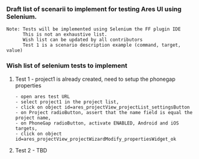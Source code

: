 
### Draft list of scenarii to implement for testing Ares UI using Selenium.


	Note: Tests will be implemented using Selenium the FF plugin IDE
		  This is not an exhaustive list.
		  Wish list can be updated by all contributors
		  Test 1 is a scenario description example (command, target, value)
	
		
### Wish list of selenium tests to implement

1. 	Test 1 -  project1 is already created, need to setup the phonegap properties 

		- open ares test URL
		- select project1 in the project list,
		- click on object id=ares_projectView_projectList_settingsButton
		- on Project radioButton, assert that the name field is equal the project name,
		- on PhoneGap radioButton, activate ENABLED, Android and iOS targets,
		- click on object id=ares_projectView_projectWizardModify_propertiesWidget_ok
		
1. 	Test 2 -  TBD